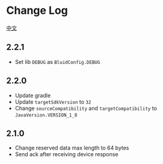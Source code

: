 # Change Log
[中文](log_zh.md)

## 2.2.1
- Set lib `DEBUG` as `BluidConfig.DEBUG`

## 2.2.0
- Update gradle
- Update `targetSdkVersion` to `32`
- Change `sourceCompatibility` and `targetCompatibility` to `JavaVersion.VERSION_1_8`

## 2.1.0
- Change reserved data max length to 64 bytes
- Send ack after receiving device response